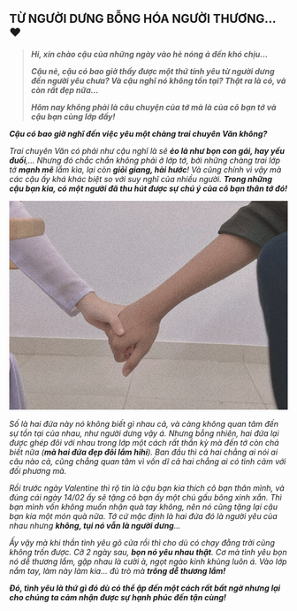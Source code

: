 ## TỪ NGƯỜI DƯNG BỖNG HÓA NGƯỜI THƯƠNG... ❤

> **_Hi, xin chào cậu của những ngày vào hè nóng ả đến khó chịu..._**
>
> **_Cậu nè, cậu có bao giờ thấy được một thứ tính yêu từ người dưng đến người yêu chưa? Và cậu nghĩ nó không tồn tại? Thật ra là có, và còn rất đẹp nữa..._**
>
> **_Hôm nay không phải là câu chuyện của tớ mà là của cô bạn tớ và cậu bạn cùng lớp đấy!_**

**_Cậu có bao giờ nghĩ đến việc yêu một chàng trai chuyên Văn không?_**

_Trai chuyên Văn có phải như cậu nghĩ là sẽ **ẻo lả như bọn con gái, hay yếu đuối**,... Nhưng đó chắc chắn không phải ở lớp tớ, bởi những chàng trai lớp tớ **mạnh mẽ** lắm kìa, lại còn **giỏi giang, hài hước**! Và cũng chính vì vậy mà các cậu ấy khá khác biệt so với suy nghĩ của nhiều người. **Trong những cậu bạn kia, có một người đã thu hút được sự chú ý của cô bạn thân tớ đó!**_

![Handholding](../../../../public/images/posts/2024/04-01-Random-04/image5.png)

_Số là hai đứa này nó không biết gì nhau cả, và càng không quan tâm đến sự tồn tại của nhau, như người dưng vậy á. Nhưng bỗng nhiên, hai đứa lại được ghép đôi với nhau trong lớp một cách rất thần kỳ mà đến tớ còn chả biết nữa (**mà hai đứa đẹp đôi lắm hihi**). Ban đầu thì cả hai chẳng ai nói ai câu nào cả, cũng chẳng quan tâm vì vốn dĩ cả hai chẳng ai có tình cảm với đối phương mà._

_Rồi trước ngày Valentine thì rộ tin là cậu bạn kia thích cô bạn thân mình, và đúng cái ngày 14/02 ấy sẽ tặng cô bạn ấy một chú gấu bông xinh xắn. Thì bạn mình vốn không muốn nhận quà tay không, nên nó cũng tặng lại cậu bạn kia một món quà nữa. Tớ cứ mặc định là hai đứa đó là người yêu của nhau nhưng **không, tụi nó vẫn là người dưng**..._

_Ấy vậy mà khi thần tình yêu gõ cửa rồi thì cho dù có chạy đằng trời cũng không trốn được. Cỡ 2 ngày sau, **bọn nó yêu nhau thật**. Cơ mà tình yêu bọn nó dễ thương lắm, gặp nhau là cười à, ngọt ngào kinh khủng luôn á. Vào lớp nắm tay, làm này làm kia... đủ trò mà **trông dễ thương lắm!**_

**_Đó, tình yêu là thứ gì đó dù có thể ập đến một cách rất bất ngờ nhưng lại cho chúng ta cảm nhận được sự hạnh phúc đến tận cùng!_**